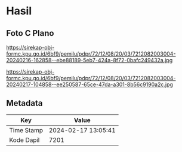 # Hasil

## Foto C Plano

https://sirekap-obj-formc.kpu.go.id/6bf9/pemilu/pdpr/72/12/08/20/03/7212082003004-20240216-162858--ebe88189-5eb7-424a-8f72-0bafc249432a.jpg

https://sirekap-obj-formc.kpu.go.id/6bf9/pemilu/pdpr/72/12/08/20/03/7212082003004-20240217-104858--ee250587-65ce-47da-a301-8b56c9190a2c.jpg


## Metadata

| Key        | Value               |
| ---------- | ------------------- |
| Time Stamp | 2024-02-17 13:05:41 |
| Kode Dapil | 7201                |



